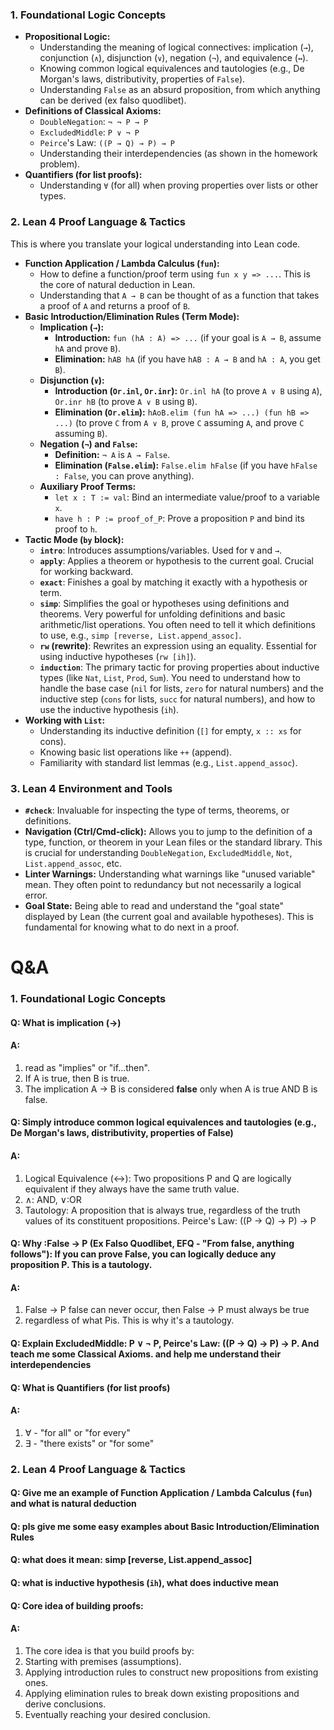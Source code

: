 
### 1. Foundational Logic Concepts

*   **Propositional Logic:**
    *   Understanding the meaning of logical connectives: implication (`→`), conjunction (`∧`), disjunction (`∨`), negation (`¬`), and equivalence (`↔`).
    *   Knowing common logical equivalences and tautologies (e.g., De Morgan's laws, distributivity, properties of `False`).
    *   Understanding `False` as an absurd proposition, from which anything can be derived (ex falso quodlibet).
*   **Definitions of Classical Axioms:**
    *   `DoubleNegation`: `¬ ¬ P → P`
    *   `ExcludedMiddle`: `P ∨ ¬ P`
    *   `Peirce`'s Law: `((P → Q) → P) → P`
    *   Understanding their interdependencies (as shown in the homework problem).
*   **Quantifiers (for list proofs):**
    *   Understanding `∀` (for all) when proving properties over lists or other types.

### 2. Lean 4 Proof Language & Tactics

This is where you translate your logical understanding into Lean code.

*   **Function Application / Lambda Calculus (`fun`):**
    *   How to define a function/proof term using `fun x y => ...`. This is the core of natural deduction in Lean.
    *   Understanding that `A → B` can be thought of as a function that takes a proof of `A` and returns a proof of `B`.
*   **Basic Introduction/Elimination Rules (Term Mode):**
    *   **Implication (`→`):**
        *   **Introduction:** `fun (hA : A) => ...` (if your goal is `A → B`, assume `hA` and prove `B`).
        *   **Elimination:** `hAB hA` (if you have `hAB : A → B` and `hA : A`, you get `B`).
    *   **Disjunction (`∨`):**
        *   **Introduction (`Or.inl`, `Or.inr`):** `Or.inl hA` (to prove `A ∨ B` using `A`), `Or.inr hB` (to prove `A ∨ B` using `B`).
        *   **Elimination (`Or.elim`):** `hAoB.elim (fun hA => ...) (fun hB => ...)` (to prove `C` from `A ∨ B`, prove `C` assuming `A`, and prove `C` assuming `B`).
    *   **Negation (`¬`) and `False`:**
        *   **Definition:** `¬ A` is `A → False`.
        *   **Elimination (`False.elim`):** `False.elim hFalse` (if you have `hFalse : False`, you can prove anything).
    *   **Auxiliary Proof Terms:**
        *   `let x : T := val`: Bind an intermediate value/proof to a variable `x`.
        *   `have h : P := proof_of_P`: Prove a proposition `P` and bind its proof to `h`.
*   **Tactic Mode (`by` block):**
    *   **`intro`**: Introduces assumptions/variables. Used for `∀` and `→`.
    *   **`apply`**: Applies a theorem or hypothesis to the current goal. Crucial for working backward.
    *   **`exact`**: Finishes a goal by matching it exactly with a hypothesis or term.
    *   **`simp`**: Simplifies the goal or hypotheses using definitions and theorems. Very powerful for unfolding definitions and basic arithmetic/list operations. You often need to tell it which definitions to use, e.g., `simp [reverse, List.append_assoc]`.
    *   **`rw` (rewrite)**: Rewrites an expression using an equality. Essential for using inductive hypotheses (`rw [ih]`).
    *   **`induction`**: The primary tactic for proving properties about inductive types (like `Nat`, `List`, `Prod`, `Sum`). You need to understand how to handle the base case (`nil` for lists, `zero` for natural numbers) and the inductive step (`cons` for lists, `succ` for natural numbers), and how to use the inductive hypothesis (`ih`).
*   **Working with `List`:**
    *   Understanding its inductive definition (`[]` for empty, `x :: xs` for cons).
    *   Knowing basic list operations like `++` (append).
    *   Familiarity with standard list lemmas (e.g., `List.append_assoc`).

### 3. Lean 4 Environment and Tools

*   **`#check`**: Invaluable for inspecting the type of terms, theorems, or definitions.
*   **Navigation (Ctrl/Cmd-click):** Allows you to jump to the definition of a type, function, or theorem in your Lean files or the standard library. This is crucial for understanding `DoubleNegation`, `ExcludedMiddle`, `Not`, `List.append_assoc`, etc.
*   **Linter Warnings:** Understanding what warnings like "unused variable" mean. They often point to redundancy but not necessarily a logical error.
*   **Goal State:** Being able to read and understand the "goal state" displayed by Lean (the current goal and available hypotheses). This is fundamental for knowing what to do next in a proof.

# Q&A

### 1. Foundational Logic Concepts

#### Q: What is implication (→) 
#### A: 
1. read as "implies" or "if...then". 
2. If A is true, then B is true. 
3. The implication A → B is considered **false** only when A is true AND B is false.

#### Q: Simply introduce common logical equivalences and tautologies (e.g., De Morgan's laws, distributivity, properties of False)
#### A:
1. Logical Equivalence (↔): Two propositions P and Q are logically equivalent if they always have the same truth value.
2. ∧: AND, ∨:OR
3. Tautology: A proposition that is always true, regardless of the truth values of its constituent propositions. Peirce's Law: ((P → Q) → P) → P

#### Q: Why :False → P (Ex Falso Quodlibet, EFQ - "From false, anything follows"): If you can prove False, you can logically deduce any proposition P. This is a tautology.

#### A:
1. False → P false can never occur, then False → P must always be true
2. regardless of what Pis. This is why it's a tautology.

#### Q: Explain ExcludedMiddle: P ∨ ¬ P, Peirce's Law: ((P → Q) → P) → P. And teach me some Classical Axioms. and help me understand their interdependencies

#### Q: What is Quantifiers (for list proofs)
#### A:
1. ∀ - "for all" or "for every"
2. ∃ - "there exists" or "for some"


### 2. Lean 4 Proof Language & Tactics

#### Q: Give me an example of Function Application / Lambda Calculus (`fun`) and what is natural deduction

#### Q: pls give me some easy examples about Basic Introduction/Elimination Rules 

#### Q: what does it mean: simp [reverse, List.append_assoc]

#### Q: what is inductive hypothesis (`ih`), what does inductive mean

#### Q: Core idea of building proofs:
#### A:
1. The core idea is that you build proofs by:
2. Starting with premises (assumptions).
3. Applying introduction rules to construct new propositions from existing ones.
4. Applying elimination rules to break down existing propositions and derive conclusions.
5. Eventually reaching your desired conclusion.

